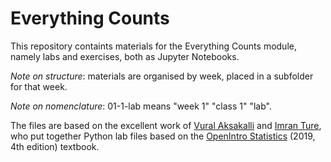 # Everything Counts

This repository containts materials for the Everything Counts module,
namely labs and exercises, both as Jupyter Notebooks.

*Note on structure*: materials are organised by week, placed in a
 subfolder for that week.

*Note on nomenclature*: 01-1-lab means "week 1" "class 1" "lab".

The files are based on the excellent work of [Vural
Aksakalli](https://github.com/akmand/statististics_tutorials) and
[Imran Ture](https://www.imranture.com/labs/os/), who put together
Python lab files based on the [OpenIntro
Statistics](https://www.openintro.org/book/os/) (2019, 4th edition)
textbook.